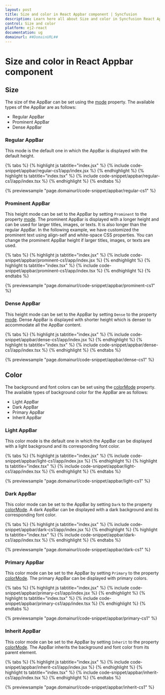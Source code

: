 ```yaml
---
layout: post
title: Size and color in React Appbar component | Syncfusion
description: Learn here all about Size and color in Syncfusion React Appbar component of Syncfusion Essential JS 2 and more.
control: Size and color 
platform: ej2-react
documentation: ug
domainurl: ##DomainURL##
---
```


# Size and color in React Appbar component

## Size

The size of the AppBar can be set using the [mode](https://ej2.syncfusion.com/react/documentation/api/appbar/#mode) property. The available types of the AppBar are as follows:

* Regular AppBar
* Prominent AppBar
* Dense AppBar

### Regular AppBar

This mode is the default one in which the AppBar is displayed with the default height.

{% tabs %}
{% highlight js tabtitle="index.jsx" %}
{% include code-snippet/appbar/regular-cs1/app/index.jsx %}
{% endhighlight %}
{% highlight ts tabtitle="index.tsx" %}
{% include code-snippet/appbar/regular-cs1/app/index.tsx %}
{% endhighlight %}
{% endtabs %}

 {% previewsample "page.domainurl/code-snippet/appbar/regular-cs1" %}

### Prominent AppBar

This height mode can be set to the AppBar by setting `Prominent` to the property [mode](https://ej2.syncfusion.com/react/documentation/api/appbar/#mode). The prominent AppBar is displayed with a longer height and can be used for larger titles, images, or texts. It is also longer than the regular AppBar. In the following example, we have customized the prominent text using align-self and white-space CSS properties. You can change the prominent AppBar height if larger titles, images, or texts are used.

{% tabs %}
{% highlight js tabtitle="index.jsx" %}
{% include code-snippet/appbar/prominent-cs1/app/index.jsx %}
{% endhighlight %}
{% highlight ts tabtitle="index.tsx" %}
{% include code-snippet/appbar/prominent-cs1/app/index.tsx %}
{% endhighlight %}
{% endtabs %}

 {% previewsample "page.domainurl/code-snippet/appbar/prominent-cs1" %}

### Dense AppBar

This height mode can be set to the AppBar by setting `Dense` to the property [mode](https://ej2.syncfusion.com/react/documentation/api/appbar/#mode). Dense AppBar is displayed with shorter height which is denser to accommodate all the AppBar content.

{% tabs %}
{% highlight js tabtitle="index.jsx" %}
{% include code-snippet/appbar/dense-cs1/app/index.jsx %}
{% endhighlight %}
{% highlight ts tabtitle="index.tsx" %}
{% include code-snippet/appbar/dense-cs1/app/index.tsx %}
{% endhighlight %}
{% endtabs %}

 {% previewsample "page.domainurl/code-snippet/appbar/dense-cs1" %}

## Color

The background and font colors can be set using the [colorMode](https://ej2.syncfusion.com/react/documentation/api/appbar/#colormode) property. The available types of background color for the AppBar are as follows:

* Light AppBar
* Dark AppBar
* Primary AppBar
* Inherit AppBar

### Light AppBar

This color mode is the default one in which the AppBar can be displayed with a light background and its corresponding font color.

{% tabs %}
{% highlight js tabtitle="index.jsx" %}
{% include code-snippet/appbar/light-cs1/app/index.jsx %}
{% endhighlight %}
{% highlight ts tabtitle="index.tsx" %}
{% include code-snippet/appbar/light-cs1/app/index.tsx %}
{% endhighlight %}
{% endtabs %}

 {% previewsample "page.domainurl/code-snippet/appbar/light-cs1" %}

### Dark AppBar

This color mode can be set to the AppBar by setting `Dark` to the property [colorMode](https://ej2.syncfusion.com/react/documentation/api/appbar/#colormode). A dark AppBar can be displayed with a dark background and its corresponding font color.

{% tabs %}
{% highlight js tabtitle="index.jsx" %}
{% include code-snippet/appbar/dark-cs1/app/index.jsx %}
{% endhighlight %}
{% highlight ts tabtitle="index.tsx" %}
{% include code-snippet/appbar/dark-cs1/app/index.tsx %}
{% endhighlight %}
{% endtabs %}

 {% previewsample "page.domainurl/code-snippet/appbar/dark-cs1" %}

### Primary AppBar

This color mode can be set to the AppBar by setting `Primary` to the property [colorMode](https://ej2.syncfusion.com/react/documentation/api/appbar/#colormode). The primary AppBar can be displayed with primary colors.

{% tabs %}
{% highlight js tabtitle="index.jsx" %}
{% include code-snippet/appbar/primary-cs1/app/index.jsx %}
{% endhighlight %}
{% highlight ts tabtitle="index.tsx" %}
{% include code-snippet/appbar/primary-cs1/app/index.tsx %}
{% endhighlight %}
{% endtabs %}

 {% previewsample "page.domainurl/code-snippet/appbar/primary-cs1" %}

### Inherit AppBar

This color mode can be set to the AppBar by setting `Inherit` to the property [colorMode](https://ej2.syncfusion.com/react/documentation/api/appbar/#colormode). The AppBar inherits the background and font color from its parent element.

{% tabs %}
{% highlight js tabtitle="index.jsx" %}
{% include code-snippet/appbar/inherit-cs1/app/index.jsx %}
{% endhighlight %}
{% highlight ts tabtitle="index.tsx" %}
{% include code-snippet/appbar/inherit-cs1/app/index.tsx %}
{% endhighlight %}
{% endtabs %}

 {% previewsample "page.domainurl/code-snippet/appbar/inherit-cs1" %}